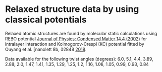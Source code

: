 Relaxed structure data by using classical potentials 
======================================================

Relaxed atomic structures are found by molecular static calculations using REBO potential [Journal of Physics: Condensed Matter 14.4 (2002)](https://iopscience.iop.org/article/10.1088/0953-8984/14/4/312) for intralayer interaction and Kolmogorov-Crespi (KC) potential fitted by Ouyang et al. [nanolett 8b, 02848 [2018](https://pubs.acs.org/doi/abs/10.1021/acs.nanolett.8b02848).

Data available for the following twist angles (degrees):
6.0, 5.1, 4.4, 3.89, 2.88, 2.0, 1.47, 1.41, 1.35, 1.29, 1.25, 1.2, 1.16, 1.08, 1.05, 0.99, 0.93, 0.84

